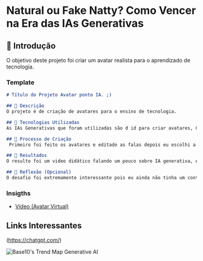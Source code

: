 # Natural ou Fake Natty? Como Vencer na Era das IAs Generativas

## 🚀 Introdução
O objetivo deste projeto foi criar um avatar realista para o aprendizado de tecnologia.
### Template

```markdown
# Título do Projeto Avatar ponto IA. ;)

## 📒 Descrição
O projeto é de criação de avatares para o ensino de tecnologia.

## 🤖 Tecnologias Utilizadas
As IAs Generativas que foram utilizadas são d id para criar avatares, Copilot microsoft para gerar imagens e samsung Studio para edicão do video. 

## 🧐 Processo de Criação
 Primeiro foi feito os avatares e editado as falas depois eu escolhi a capa do video e mais edição, toda está informações para o editor de video, refinando o que faltava até ficar pronto.

## 🚀 Resultados
O resulto foi um video didático falando um pouco sobre IA generativa, e o que pode ser feito com elas.

## 💭 Reflexão (Opcional)
O desafio foi extremamente interessante pois eu ainda não tinha um contato com este tipo de tecnologia, de criação de avatares. 
```

###  Insigths
- [Vídeo (Avatar Virtual)](https://github.com/Ronaldoestudante/lab-natty-or-not/assets/109828450/5ba8f9e3-19b1-4d94-865a-ab492f4488c4)
## Links Interessantes

(https://chatgpt.com/)

![Base10's Trend Map Generative AI](https://github.com/digitalinnovationone/lab-natty-or-not/assets/730492/f4df26e8-f8f7-4419-8252-c69d73ea930c)
